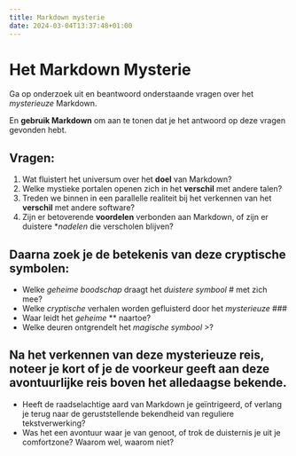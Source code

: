 ```yaml
---
title: Markdown mysterie
date: 2024-03-04T13:37:48+01:00
---
```


# Het Markdown Mysterie

Ga op onderzoek uit en beantwoord onderstaande vragen over het *mysterieuze* Markdown.

En **gebruik Markdown** om aan te tonen dat je het antwoord op deze vragen gevonden hebt.

## Vragen:

1. Wat fluistert het universum over het **doel** van Markdown?
2. Welke mystieke portalen openen zich in het **verschil** met andere talen?
3. Treden we binnen in een parallelle realiteit bij het verkennen van het **verschil** met andere software?
4. Zijn er betoverende **voordelen** verbonden aan Markdown, of zijn er duistere **nadelen* die verscholen blijven?

## Daarna zoek je de betekenis van deze cryptische symbolen:

- Welke *geheime boodschap* draagt het *duistere symbool* # met zich mee?
- Welke *cryptische* verhalen worden gefluisterd door het *mysterieuze* ###
- Waar leidt het *geheime* ** naartoe?
- Welke deuren ontgrendelt het *magische symbool* >?

## Na het verkennen van deze mysterieuze reis, noteer je kort of je de voorkeur geeft aan deze avontuurlijke reis boven het alledaagse bekende.

- Heeft de raadselachtige aard van Markdown je geïntrigeerd, of verlang je terug naar de geruststellende bekendheid van reguliere tekstverwerking?
- Was het een avontuur waar je van genoot, of trok de duisternis je uit je comfortzone? Waarom wel, waarom niet?